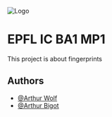 
![Logo](https://upload.wikimedia.org/wikipedia/commons/f/f4/Logo_EPFL.svg)


# EPFL IC BA1 MP1

This project is about fingerprints


## Authors

- [@Arthur Wolf](https://www.github.com/arthur-wolf)
- [@Arthur Bigot](https://www.github.com/MisteFr)

  